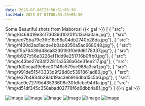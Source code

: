 ```yaml
---
date: 2025-07-06T23:56:31+05:30
lastMod: 2025-07-07T00:03:23+05:30
---
```


Some Beautiful shots from Maborosi
{{< gal >}}
[
{ "src": "/img/6468419e3c17d039d10201fc13c6a0ae.jpg"}, 
{ "src": "/img/ed75ba79e3ffc16c58a04db2740b28da.jpg"}, 
{ "src": "/img/f400d2ad1acde4b0abd350a5ac668048.jpg"}, 
{ "src": "/img/f5a76439d48da8230193f0e9d6178337.jpg"}, 
{ "src": "/img/b927c56e3226ef11dd9e251716b0ffb0.jpg"},
{ "src": "/img/c43be27d34f22811a3538a64e31ee217.jpg"}, 
{ "src": "/img/1d0ecaa19e6ce0f148c579ce968a3ca1.jpg"}, 
{ "src": "/img/991de51543333d9f28d0c5391861ad80.jpg"}, 
{ "src": "/img/e37b4834b29ab19ac3eb916dba15c5b6.jpg"}, 
{ "src": "/img/ac9c727f9d43533606c30fdfcbc94d1a.jpg"},
{ "src": "/img/d51df345c358abad02776f6d6dbb4a81.jpg"} 
]
{{</ gal >}}

![Image](../static) 
![Image](../static) 
![Image](../static) 
![Image](../static) 
![Image](../static) 
![Image](../static)
